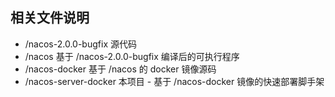 ## 相关文件说明
* /nacos-2.0.0-bugfix     源代码
* /nacos                  基于 /nacos-2.0.0-bugfix 编译后的可执行程序
* /nacos-docker           基于 /nacos 的 docker 镜像源码
* /nacos-server-docker    本项目 - 基于 /nacos-docker 镜像的快速部署脚手架
